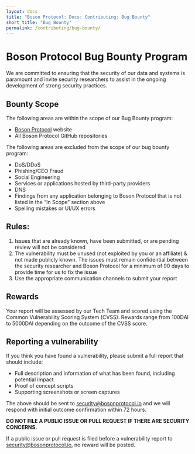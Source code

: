 ```yaml
---
layout: docs
title: "Boson Protocol: Docs: Contributing: Bug Bounty"
short_title: "Bug Bounty"
permalink: /contributing/bug-bounty/
---
```


# Boson Protocol Bug Bounty Program

We are committed to ensuring that the security of our data and systems is paramount and invite security researchers to assist in the ongoing development of strong security practices. 

## Bounty Scope

The following areas are within the scope of our Bug Bounty program:
- [Boson Protocol](https://bosonprotocol.io) website
- All Boson Protocol GitHub repositories

The following areas are excluded from the scope of our bug bounty program:
- DoS/DDoS
- Phishing/CEO Fraud
- Social Engineering
- Services or applications hosted by third-party providers
- DNS
- Findings from any application belonging to Boson Protocol that is not listed in the “In Scope” section above
- Spelling mistakes or UI/UX errors

## Rules:
1. Issues that are already known, have been submitted, or are pending review will not be considered
2. The vulnerability must be unused (not exploited by you or an affiliate) & not made publicly known. The issues must remain confidential between the security researcher and Boson Protocol for a minimum of 90 days to provide time for us to fix the issue
3. Use the appropriate communication channels to submit your report

## Rewards

Your report will be assessed by our Tech Team and scored using the Common Vulnerability Scoring System (CVSS).
Rewards range from 100DAI to 5000DAI depending on the outcome of the CVSS score.

## Reporting a vulnerability

If you think you have found a vulnerability, please submit a full report that should include:

- Full description and information of what has been found, including potential impact
- Proof of concept scripts
- Supporting screenshots or screen captures

The above should be sent to security@bosonprotocol.io and we will respond with initial outcome confirmation within 72 hours.

**DO NOT FILE A PUBLIC ISSUE OR PULL REQUEST IF THERE ARE SECURITY CONCERNS.**

If a public issue or pull request is filed before a vulnerability report to security@bosonprotocol.io, no reward will be posted.